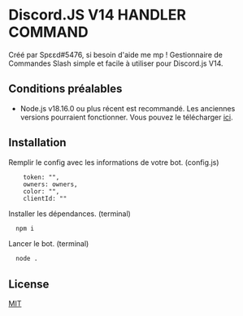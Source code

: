 # Discord.JS V14 HANDLER COMMAND

Créé par Spεεd#5476, si besoin d'aide me mp !
Gestionnaire de Commandes Slash simple et facile à utiliser pour Discord.js V14.

## Conditions préalables

- Node.js v18.16.0 ou plus récent est recommandé. Les anciennes versions pourraient fonctionner. Vous pouvez le télécharger [ici](https://nodejs.org/en/download/).

## Installation

Remplir le config avec les informations de votre bot. (config.js)

```
	token: "",
	owners: owners,
	color: "",
	clientId: ""
```

Installer les dépendances. (terminal)

```bash
  npm i 
```

Lancer le bot. (terminal)

```bash
  node .
```

## License

[MIT](https://github.com/driwand/discord.js-v13-template/blob/main/LICENCE)
